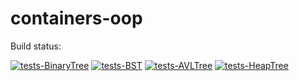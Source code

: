 # containers-oop

Build status:

[![tests-BinaryTree](https://github.com/Michaelhess17/containers-oop/actions/workflows/tests-binarytree.yml/badge.svg)](https://github.com/Michaelhess17/containers-oop/actions/workflows/tests-binarytree.yml)
[![tests-BST](https://github.com/michaelhess17/containers-oop/workflows/tests-BST/badge.svg)](https://github.com/michaelhess17/containers-oop/actions?query=workflow%3Atests-BST)
[![tests-AVLTree](https://github.com/Michaelhess17/containers-oop/actions/workflows/tests-avltree.yml/badge.svg)](https://github.com/Michaelhess17/containers-oop/actions/workflows/tests-avltree.yml)
[![tests-HeapTree](https://github.com/Michaelhess17/containers-oop/actions/workflows/tests-heap.yml/badge.svg)](https://github.com/Michaelhess17/containers-oop/actions/workflows/tests-heap.yml)

